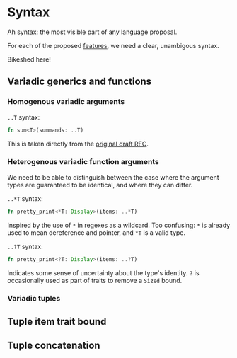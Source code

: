 # Syntax

Ah syntax: the most visible part of any language proposal.

For each of the proposed [features](features.md), we need a clear, unambigous syntax.

Bikeshed here!

## Variadic generics and functions

### Homogenous variadic arguments

`..T` syntax:

```rust
fn sum<T>(summands: ..T)
```

This is taken directly from the [original draft RFC](https://github.com/rust-lang/rfcs/issues/376).

### Heterogenous variadic function arguments

We need to be able to distinguish between the case where the argument types are guaranteed to be identical, and where they can differ.

`..*T` syntax:

```rust
fn pretty_print<*T: Display>(items: ..*T)
```

Inspired by the use of `*` in regexes as a wildcard.
Too confusing: `*` is already used to mean dereference and pointer, and `*T` is a valid type.

`..?T` syntax:

```rust
fn pretty_print<?T: Display>(items: ..?T)
```

Indicates some sense of uncertainty about the type's identity.
`?` is occasionally used as part of traits to remove a `Sized` bound.

### Variadic tuples

## Tuple item trait bound

## Tuple concatenation
